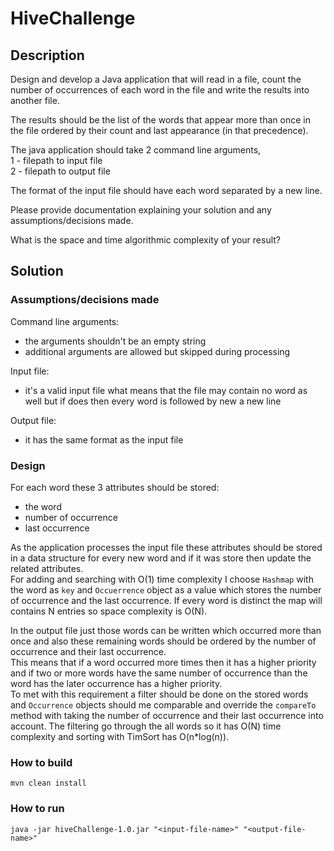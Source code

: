 # HiveChallenge

## Description
Design and develop a Java application that will read in a file, count the number of 
occurrences of each word in the file and write the results into another file. 

The results should be the list of the words that appear more than once in the file 
ordered by their count and last appearance (in that precedence).

The java application should take 2 command line arguments, \
1 - filepath to input file \
2 - filepath to output file

The format of the input file should have each word separated by a new line. 

Please provide documentation explaining your solution and any assumptions/decisions made.

What is the space and time algorithmic complexity of your result?

## Solution
### Assumptions/decisions made
Command line arguments:
 - the arguments shouldn't be an empty string
 - additional arguments are allowed but skipped during processing
 
Input file: 
 - it's a valid input file what means that the file may contain no word as well
 but if does then every word is followed by new a new line
 
Output file:
 - it has the same format as the input file
 
### Design
For each word these 3 attributes should be stored:
- the word
- number of occurrence
- last occurrence 

As the application processes the input file these attributes should be stored in a 
data structure for every new word and if it was store then update the related 
attributes. \
For adding and searching with O(1) time complexity I choose `Hashmap` with the word
as `key` and `Occuerrence` object as a value which stores the number of occurrence 
and the last occurrence. If every word is distinct the map will contains N entries
so space complexity is O(N).

In the output file just those words can be written which occurred more than once 
and also these remaining words should be ordered by the number of occurrence and 
their last occurrence. \
This means that if a word occurred more times then it has a higher priority and if
two or more words have the same number of occurrence than the word has the later
occurrence has a higher priority. \
To met with this requirement a filter should be done on the stored words and 
`Occurrence` objects should me comparable and override the `compareTo` method with
taking the number of occurrence and their last occurrence into account.
The filtering go through the all words so it has O(N) time complexity and sorting 
with TimSort has O(n*log(n)).

### How to build
`mvn clean install`

### How to run
`java -jar hiveChallenge-1.0.jar "<input-file-name>" "<output-file-name>"`

